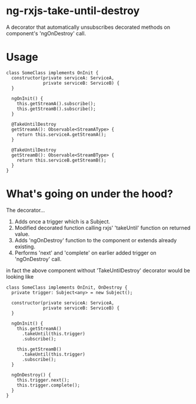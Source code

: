 # ng-rxjs-take-until-destroy
A decorator that automatically unsubscribes decorated methods on component's 'ngOnDestroy' call.

# Usage
```
class SomeClass implements OnInit {
  constructor(private serviceA: ServiceA,
              private serviceB: ServiceB) {
  }
  
  ngOnInit() {
    this.getStreamA().subscribe();
    this.getStreamB().subscribe();
  }
  
  @TakeUntilDestroy
  getStreamA(): Observable<StreamAType> {
    return this.serviceA.getStreamA();
  }
  
  @TakeUntilDestroy
  getStreamB(): Observable<StreamBType> {
    return this.serviceB.getStreamB();
  }
}
```

# What's going on under the hood?
The decorator...
1. Adds once a trigger which is a Subject.
2. Modified decorated function calling rxjs' 'takeUntil' function on returned value.
3. Adds 'ngOnDestroy' function to the component or extends already existing.
4. Performs 'next' and 'complete' on earlier added trigger on 'ngOnDestroy' call.

in fact the above component without 'TakeUntilDestroy' decorator would be looking like

```
class SomeClass implements OnInit, OnDestroy {
  private trigger: Subject<any> = new Subject();
  
  constructor(private serviceA: ServiceA,
              private serviceB: ServiceB) {
  }
  
  ngOnInit() {
    this.getStreamA()
      .takeUntil(this.trigger)
      .subscribe();
      
    this.getStreamB()
      .takeUntil(this.trigger)
      .subscribe();
  }
  
  ngOnDestroy() {
    this.trigger.next();
    this.trigger.complete();
  }
}
```
